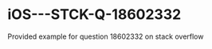 iOS---STCK-Q-18602332
=====================

Provided example for question 18602332 on stack overflow
